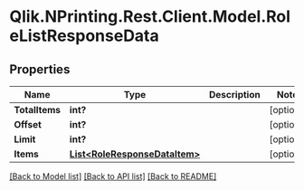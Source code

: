 # Qlik.NPrinting.Rest.Client.Model.RoleListResponseData
## Properties

Name | Type | Description | Notes
------------ | ------------- | ------------- | -------------
**TotalItems** | **int?** |  | [optional] 
**Offset** | **int?** |  | [optional] 
**Limit** | **int?** |  | [optional] 
**Items** | [**List&lt;RoleResponseDataItem&gt;**](RoleResponseDataItem.md) |  | [optional] 

[[Back to Model list]](../README.md#documentation-for-models) [[Back to API list]](../README.md#documentation-for-api-endpoints) [[Back to README]](../README.md)